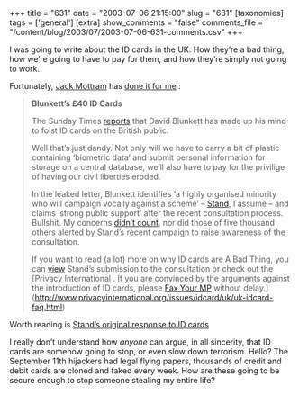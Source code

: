 +++
title = "631"
date = "2003-07-06 21:15:00"
slug = "631"
[taxonomies]
tags = ['general']
[extra]
show_comments = "false"
comments_file = "/content/blog/2003/07/2003-07-06-631-comments.csv"
+++

I was going to write about the ID cards in the UK. How they’re a bad thing, how we’re going to have to pay for them, and how they’re simply not going to work.

Fortunately, [Jack Mottram](http://www.submitresponse.co.uk) has [done it for me](http://www.submitresponse.co.uk/archives/blunketts_40_id_cards.php) :

> **Blunkett’s £40 ID Cards**
> 
> The Sunday Times [reports](http://www.timesonline.co.uk/printFriendly/0,,2-523-736390,00.html) that David Blunkett has made up his mind to foist ID cards on the British public.
> 
> Well that’s just dandy. Not only will we have to carry a bit of plastic containing ‘biometric data’ and submit personal information for storage on a central database, we’ll also have to pay for the privilige of having our civil liberties eroded.
> 
> In the leaked letter, Blunkett identifies ‘a highly organised minority who will campaign vocally against a scheme’ – [Stand](http://www.stand.org.uk), I assume – and claims ‘strong public support’ after the recent consultation process. Bullshit. My concerns [didn’t count](http://www.oblomovka.com/entries/2003/05/30#1054295940), nor did those of five thousand others alerted by Stand’s recent campaign to raise awareness of the consultation.
> 
> If you want to read (a lot) more on why ID cards are A Bad Thing, you can [view](http://stand.org.uk/IdCardResponse.html) Stand’s submission to the consultation or check out the [Privacy International <faq>. If you are convinced by the arguments against the introduction of ID cards, please [Fax Your MP](http://www.faxyourmp.com/) without delay.</faq>](http://www.privacyinternational.org/issues/idcard/uk/uk-idcard-faq.html)

Worth reading is [Stand’s original response to ID cards](http://stand.org.uk/IdCardResponse.html)

I really don’t understand how *anyone* can argue, in all sincerity, that ID cards are somehow going to stop, or even slow down terrorism. Hello? The September 11th hijackers had legal flying papers, thousands of credit and debit cards are cloned and faked every week. How are these going to be secure enough to stop someone stealing my entire life?
